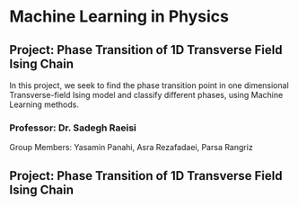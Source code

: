 # Machine Learning in Physics

## Project: Phase Transition of 1D Transverse Field Ising Chain
In this project, we seek to find the phase transition point in one dimensional Transverse-field Ising model and classify different phases, using Machine Learning methods.

### Professor: Dr. Sadegh Raeisi

Group Members:
Yasamin Panahi, Asra Rezafadaei, Parsa Rangriz

## Project: Phase Transition of 1D Transverse Field Ising Chain
